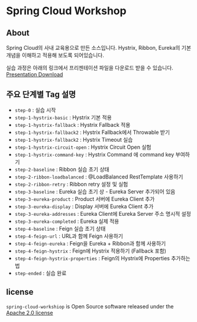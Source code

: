 # Spring Cloud Workshop

## About
Spring Cloud의 사내 교육용으로 만든 소스입니다.
Hystrix, Ribbon, Eureka의 기본 개념을 이해하고 적용해 보도록 되어있습니다.

실습 과정은 아래의 링크에서 프리젠테이션 파일을 다운로드 받을 수 있습니다.
[Presentation Download](https://www.slideshare.net/balladofgale/spring-cloud-workshop)

## 주요 단계별 Tag 설명

- `step-0` : 실습 시작
- `step-1-hystrix-basic` : Hystrix 기본 적용
- `step-1-hystrix-fallback` : Hystrix Fallback 적용
- `step-1-hystrix-fallback2` : Hystrix Fallback에서 Throwable 받기
- `step-1-hystrix-fallback2` : Hystrix Timeout 실습
- `step-1-hystrix-circuit-open` : Hystrix Circuit Open 실험
- `step-1-hystrix-command-key` : Hystrix Command 에 command key 부여하기
- `step-2-baseline` : Ribbon 실습 초기 상태
- `step-2-ribbon-loadbalanced` : @LoadBalanced RestTemplate 사용하기
- `step-2-ribbon-retry` : Ribbon retry 설정 및 실험
- `step-3-baseline` : Eureka 실습 초기 상 - Eureka Server 추가되어 있음
- `step-3-eureka-product` : Product 서버에 Eureka Client 추가
- `step-3-eureka-display` : Display 서버에 Eureka Client 추가
- `step-3-eureka-addresses` : Eureka Client에 Eureka Server 주소 명시적 설정
- `step-3-eureka-completed` : Eureka 실제 적용
- `step-4-baseline` : Feign 실습 초기 상태
- `step-4-feign-url` : URL과 함께 Feign 사용하기
- `step-4-feign-eureka` : Feign을 Eureka + Ribbon과 함께 사용하기
- `step-4-feign-hystrix` : Feign에 Hystrix 적용하기 (Fallback 포함)
- `step-4-feign-hystrix-properties` : Feign의 Hystrix에 Properties 추가하는 법
- `step-ended` : 실습 완료

## license

`spring-cloud-workshiop` is Open Source software released under the [Apache 2.0 license](http://www.apache.org/licenses/LICENSE-2.0.html)
